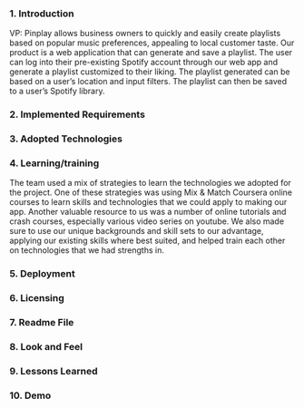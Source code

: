 ### 1. Introduction
VP: Pinplay allows business owners to quickly and easily create playlists based on popular music preferences, appealing to local customer taste. 
Our product is a web application that can generate and save a playlist. The user can log into their pre-existing Spotify account through our web app and generate a playlist customized to their liking. The playlist generated can be based on a user’s location and input filters. The playlist can then be saved to a user’s Spotify library. 

### 2. Implemented Requirements

### 3. Adopted Technologies

### 4. Learning/training
The team used a mix of strategies to learn the technologies we adopted for the project. One of these strategies was using Mix & Match Coursera online courses to learn skills and technologies that we could apply to making our app. Another valuable resource to us was a number of online tutorials and crash courses, especially various video series on youtube. We also made sure to use our unique backgrounds and skill sets to our advantage, applying our existing skills where best suited, and helped train each other on technologies that we had strengths in.

### 5. Deployment

### 6. Licensing

### 7. Readme File

### 8. Look and Feel

### 9. Lessons Learned

### 10. Demo
